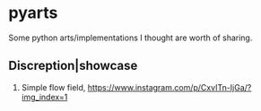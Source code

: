 # pyarts
Some python arts/implementations I thought are worth of sharing.

## Discreption|showcase
1. Simple flow field, https://www.instagram.com/p/CxvITn-IjGa/?img_index=1
